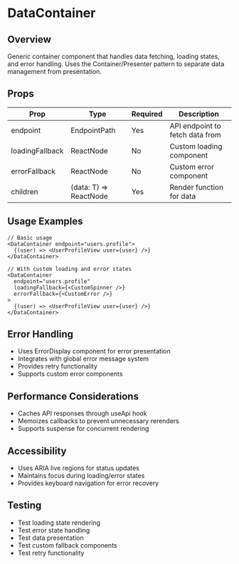 # DataContainer

## Overview
Generic container component that handles data fetching, loading states, and error handling. Uses the Container/Presenter pattern to separate data management from presentation.

## Props
| Prop | Type | Required | Description |
|------|------|----------|-------------|
| endpoint | EndpointPath | Yes | API endpoint to fetch data from |
| loadingFallback | ReactNode | No | Custom loading component |
| errorFallback | ReactNode | No | Custom error component |
| children | (data: T) => ReactNode | Yes | Render function for data |

## Usage Examples
```tsx
// Basic usage
<DataContainer endpoint="users.profile">
  {(user) => <UserProfileView user={user} />}
</DataContainer>

// With custom loading and error states
<DataContainer
  endpoint="users.profile"
  loadingFallback={<CustomSpinner />}
  errorFallback={<CustomError />}
>
  {(user) => <UserProfileView user={user} />}
</DataContainer>
```

## Error Handling
- Uses ErrorDisplay component for error presentation
- Integrates with global error message system
- Provides retry functionality
- Supports custom error components

## Performance Considerations
- Caches API responses through useApi hook
- Memoizes callbacks to prevent unnecessary rerenders
- Supports suspense for concurrent rendering

## Accessibility
- Uses ARIA live regions for status updates
- Maintains focus during loading/error states
- Provides keyboard navigation for error recovery

## Testing
- Test loading state rendering
- Test error state handling
- Test data presentation
- Test custom fallback components
- Test retry functionality 